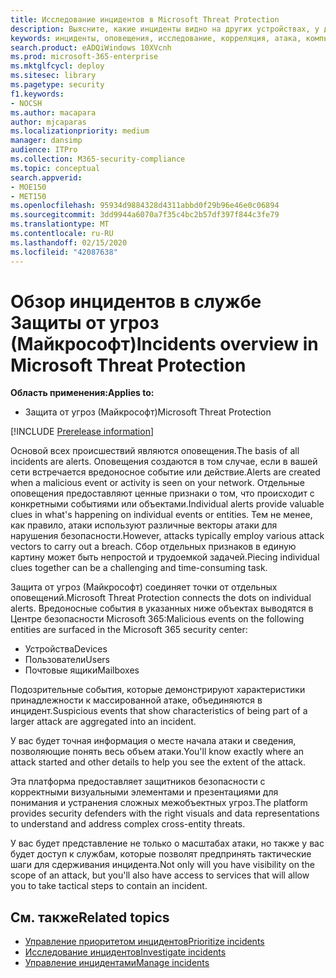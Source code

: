 ```yaml
---
title: Исследование инцидентов в Microsoft Threat Protection
description: Выясните, какие инциденты видно на других устройствах, у других пользователей и в почтовых ящиках.
keywords: инциденты, оповещения, исследование, корреляция, атака, компьютеры, устройства, пользователи, удостоверения, удостоверение, почтовый ящик, электронная почта, 365, microsoft, m365
search.product: eADQiWindows 10XVcnh
ms.prod: microsoft-365-enterprise
ms.mktglfcycl: deploy
ms.sitesec: library
ms.pagetype: security
f1.keywords:
- NOCSH
ms.author: macapara
author: mjcaparas
ms.localizationpriority: medium
manager: dansimp
audience: ITPro
ms.collection: M365-security-compliance
ms.topic: conceptual
search.appverid:
- MOE150
- MET150
ms.openlocfilehash: 95934d9884328d4311abbd0f29b96e46e0c06894
ms.sourcegitcommit: 3dd9944a6070a7f35c4bc2b57df397f844c3fe79
ms.translationtype: MT
ms.contentlocale: ru-RU
ms.lasthandoff: 02/15/2020
ms.locfileid: "42087638"
---
```

# <a name="incidents-overview-in-microsoft-threat-protection"></a><span data-ttu-id="139e0-104">Обзор инцидентов в службе Защиты от угроз (Майкрософт)</span><span class="sxs-lookup"><span data-stu-id="139e0-104">Incidents overview in Microsoft Threat Protection</span></span>

<span data-ttu-id="139e0-105">**Область применения:**</span><span class="sxs-lookup"><span data-stu-id="139e0-105">**Applies to:**</span></span>
- <span data-ttu-id="139e0-106">Защита от угроз (Майкрософт)</span><span class="sxs-lookup"><span data-stu-id="139e0-106">Microsoft Threat Protection</span></span>

[!INCLUDE [Prerelease information](../includes/prerelease.md)]

<span data-ttu-id="139e0-107">Основой всех происшествий являются оповещения.</span><span class="sxs-lookup"><span data-stu-id="139e0-107">The basis of all incidents are alerts.</span></span> <span data-ttu-id="139e0-108">Оповещения создаются в том случае, если в вашей сети встречается вредоносное событие или действие.</span><span class="sxs-lookup"><span data-stu-id="139e0-108">Alerts are created when a malicious event or activity is seen on your network.</span></span> <span data-ttu-id="139e0-109">Отдельные оповещения предоставляют ценные признаки о том, что происходит с конкретными событиями или объектами.</span><span class="sxs-lookup"><span data-stu-id="139e0-109">Individual alerts provide valuable clues in what's happening on individual events or entities.</span></span> <span data-ttu-id="139e0-110">Тем не менее, как правило, атаки используют различные векторы атаки для нарушения безопасности.</span><span class="sxs-lookup"><span data-stu-id="139e0-110">However, attacks typically employ various attack vectors to carry out a breach.</span></span> <span data-ttu-id="139e0-111">Сбор отдельных признаков в единую картину может быть непростой и трудоемкой задачей.</span><span class="sxs-lookup"><span data-stu-id="139e0-111">Piecing individual clues together can be a challenging and time-consuming task.</span></span> 

<span data-ttu-id="139e0-112">Защита от угроз (Майкрософт) соединяет точки от отдельных оповещений.</span><span class="sxs-lookup"><span data-stu-id="139e0-112">Microsoft Threat Protection connects the dots on individual alerts.</span></span> <span data-ttu-id="139e0-113">Вредоносные события в указанных ниже объектах выводятся в Центре безопасности Microsoft 365:</span><span class="sxs-lookup"><span data-stu-id="139e0-113">Malicious events on the following entities are surfaced in the Microsoft 365 security center:</span></span>
- <span data-ttu-id="139e0-114">Устройства</span><span class="sxs-lookup"><span data-stu-id="139e0-114">Devices</span></span>
- <span data-ttu-id="139e0-115">Пользователи</span><span class="sxs-lookup"><span data-stu-id="139e0-115">Users</span></span>
- <span data-ttu-id="139e0-116">Почтовые ящики</span><span class="sxs-lookup"><span data-stu-id="139e0-116">Mailboxes</span></span>

<span data-ttu-id="139e0-117">Подозрительные события, которые демонстрируют характеристики принадлежности к массированной атаке, объединяются в инцидент.</span><span class="sxs-lookup"><span data-stu-id="139e0-117">Suspicious events that show characteristics of being part of a larger attack are aggregated into an incident.</span></span> 

<span data-ttu-id="139e0-118">У вас будет точная информация о месте начала атаки и сведения, позволяющие понять весь объем атаки.</span><span class="sxs-lookup"><span data-stu-id="139e0-118">You'll know exactly where an attack started and other details to help you see the extent of the attack.</span></span>

<span data-ttu-id="139e0-119">Эта платформа предоставляет защитников безопасности с корректными визуальными элементами и презентациями для понимания и устранения сложных межобъектных угроз.</span><span class="sxs-lookup"><span data-stu-id="139e0-119">The platform provides security defenders with the right visuals and data representations to understand and address complex cross-entity threats.</span></span> 

<span data-ttu-id="139e0-120">У вас будет представление не только о масштабах атаки, но также у вас будет доступ к службам, которые позволят предпринять тактические шаги для сдерживания инцидента.</span><span class="sxs-lookup"><span data-stu-id="139e0-120">Not only will you have visibility on the scope of an attack, but you'll also have access to services that will allow you to take tactical steps to contain an incident.</span></span>


## <a name="related-topics"></a><span data-ttu-id="139e0-121">См. также</span><span class="sxs-lookup"><span data-stu-id="139e0-121">Related topics</span></span>
- [<span data-ttu-id="139e0-122">Управление приоритетом инцидентов</span><span class="sxs-lookup"><span data-stu-id="139e0-122">Prioritize incidents</span></span>](incident-queue.md)
- [<span data-ttu-id="139e0-123">Исследование инцидентов</span><span class="sxs-lookup"><span data-stu-id="139e0-123">Investigate incidents</span></span>](investigate-incidents.md)
- [<span data-ttu-id="139e0-124">Управление инцидентами</span><span class="sxs-lookup"><span data-stu-id="139e0-124">Manage incidents</span></span>](manage-incidents.md)
